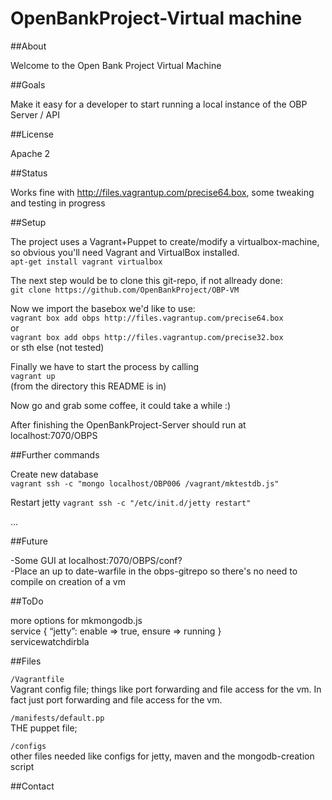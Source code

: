 OpenBankProject-Virtual machine
=============

##About

Welcome to the Open Bank Project Virtual Machine 

##Goals

Make it easy for a developer to start running a local instance of the OBP Server / API

##License

Apache 2 

##Status

Works fine with http://files.vagrantup.com/precise64.box, some tweaking and testing in progress

##Setup

The project uses a Vagrant+Puppet to create/modify a virtualbox-machine, so obvious you'll need Vagrant and VirtualBox installed.  
 `apt-get install vagrant virtualbox`

The next step would be to clone this git-repo, if not allready done:  
 `git clone https://github.com/OpenBankProject/OBP-VM`

Now we import the basebox we'd like to use:  
 `vagrant box add obps http://files.vagrantup.com/precise64.box`  
 or  
 `vagrant box add obps http://files.vagrantup.com/precise32.box`  
 or sth else (not tested)

Finally we have to start the process by calling  
 `vagrant up`  
 (from the directory this README is in)

Now go and grab some coffee, it could take a while :)

After finishing the OpenBankProject-Server should run at localhost:7070/OBPS

##Further commands

Create new database  
`vagrant ssh -c "mongo localhost/OBP006 /vagrant/mktestdb.js"`

Restart jetty
`vagrant ssh -c "/etc/init.d/jetty restart"`

...

##Future

-Some GUI at localhost:7070/OBPS/conf?  
-Place an up to date-warfile in the obps-gitrepo so there's no need to compile on creation of a vm

##ToDo

more options for mkmongodb.js  
service { “jetty”: enable => true, ensure => running }  
 servicewatchdirbla

##Files

`/Vagrantfile`  
Vagrant config file; things like port forwarding and file access for the vm. In fact just  port forwarding and file access for the vm.

`/manifests/default.pp`  
THE puppet file; 

`/configs`  
other files needed like configs for jetty, maven and the mongodb-creation script

##Contact
